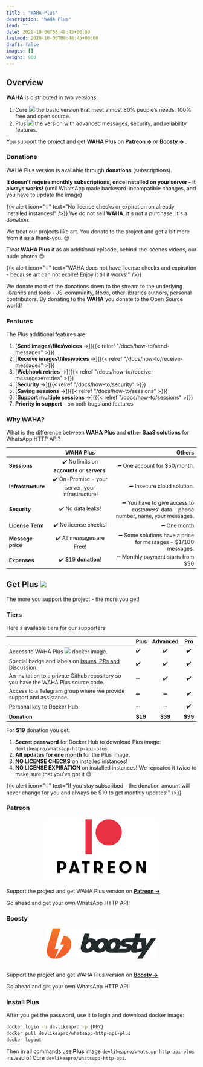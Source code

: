 ```yaml
---
title : "WAHA Plus"
description: "WAHA Plus"
lead: ""
date: 2020-10-06T08:48:45+00:00
lastmod: 2020-10-06T08:48:45+00:00
draft: false
images: []
weight: 900
---
```


## Overview

**WAHA** is distributed in two versions:

1. Core ![](/images/versions/core.png) the basic version that meet almost 80% people’s needs. 100% free and open source.
2. Plus ![](/images/versions/plus.png) the version with advanced messages, security, and reliability features.

 You support the project and get **WAHA Plus** on
 <a href="https://patreon.com/wa_http_api" target="_blank">
   <b>
     Patreon ->
   </b>
 </a>
 or
 <a href="https://boosty.to/wa-http-api" target="_blank">
     <b>
         Boosty ->
     </b>
 </a>
.

### Donations

WAHA Plus version is available through **donations** (subscriptions).

**It doesn't require monthly subscriptions, once installed on your server - it always works!**
(until WhatsApp made backward-incompatible changes, and you have to update the image)

{{< alert icon="💡" text="No licence checks or expiration on already installed instances!" />}}
We do not sell **WAHA**, it's not a purchase. It's a donation.

We treat our projects like art. You donate to the project and get a bit more from it as a thank-you. 😊

Treat **WAHA Plus** it as an additional episode, behind-the-scenes videos, our nude photos 😊

{{< alert icon="💡" text="WAHA does not have license checks and expiration - because art can not expire! Enjoy it till it works!" />}}

We donate most of the donations down to the stream to the underlying libraries and tools - JS-community, Node, other libraries authors, personal contributors.
By donating to the **WAHA** you donate to the Open Source world!

### Features

The Plus additional features are:

1. [**Send images\files\voices** →]({{< relref "/docs/how-to/send-messages" >}})
2. [**Receive images\files\voices** →]({{< relref "/docs/how-to/receive-messages" >}})
3. [**Webhook retries** →]({{< relref "/docs/how-to/receive-messages#retries" >}})
4. [**Security** →]({{< relref "/docs/how-to/security" >}})
5. [**Saving sessions** →]({{< relref "/docs/how-to/sessions" >}})
6. [**Support multiple sessions** →]({{< relref "/docs/how-to/sessions" >}})
7. **Priority in support** - on both bugs and features

### Why WAHA?

What is the difference between **WAHA Plus** and **other SaaS solutions** for WhatsApp HTTP API?

|                    |                     WAHA Plus                     |                                                                            Others |
|--------------------|:-------------------------------------------------:|----------------------------------------------------------------------------------:|
| **Sessions**       |   ✔️ No limits on **accounts** or **servers**!    |                                                      ➖ One account for $50/month. |
| **Infrastructure** | ✔️ On-Premise - your server, your infrastructure! |                                                        ➖ Insecure cloud solution. |
| **Security**       |                 ✔️ No data leaks!                 | ➖ You have to give access to customers' data - phone number, name, your messages. |
| **License Term**               |               ✔️ No license checks!               |                                                                       ➖ One month |
| **Message price**  |             ✔️ All messages are Free!             |                     ➖ Some solutions have a price for messages - $1/100 messages. |
| **Expenses**       |               ✔️ $19 **donation**!                |                                                 ➖ Monthly payment starts from $50 |


## Get Plus ![](/images/versions/plus.png)

The more you support the project - the more you get!

### Tiers

Here's available tiers for our supporters:

|                                                                                                             |  Plus   | Advanced |   Pro   |
|-------------------------------------------------------------------------------------------------------------|---------|:--------:|:-------:|
| Access to WAHA Plus  ![](/images/versions/plus.png) docker image.                                           |   ✔️    |    ✔️    |   ✔️    |
| Special badge and labels on [Issues, PRs and Discussion](https://github.com/devlikeapro/whatsapp-http-api). |   ✔️    |    ✔️    |   ✔️    |
| An invitation to a private Github repository so you have the WAHA Plus source code.                         |   ➖️    |    ✔️    |   ✔️️   |
| Access to a Telegram group where we provide support and assistance.                                         |   ➖️    |    ➖     |   ✔️    |
| Personal key to Docker Hub.                                                                                 |   ➖️    |    ➖     |   ✔️    |
| **Donation**                                                                                                | **$19** | **$39**  | **$99** |

For **$19** donation you get:
1. **Secret password** for Docker Hub to download Plus image: `devlikeapro/whatsapp-http-api-plus`.
2. **All updates for one month** for the Plus image.
3. **NO LICENSE CHECKS** on installed instances!
4. **NO LICENSE EXPIRATION** on installed instances! We repeated it twice to make sure that you've got it 😊

{{< alert icon="💡" text="If you stay subscribed - the donation amount will never change for you and always be $19 to get monthly updates!" />}}

### Patreon
<p align="center">
  <img src="patreon.png" alt="Patreon" />
</p>

Support the project and get WAHA Plus version on
<a href="https://patreon.com/wa_http_api" target="_blank">
  <b>
    Patreon ->
  </b>
</a>

Go ahead and get your own WhatsApp HTTP API!

### Boosty
<p align="center">
  <img src="boosty.svg" alt="Patreon" />
  <br/>
  <br/>
</p>

Support the project and get WAHA Plus version on
<a href="https://boosty.to/wa-http-api" target="_blank">
<b>
Boosty ->
</b>
</a>

Go ahead and get your own WhatsApp HTTP API!

### Install Plus
After you get the password, use it to login and download docker image:
```bash
docker login -u devlikeapro -p {KEY}
docker pull devlikeapro/whatsapp-http-api-plus
docker logout
```
Then in all commands use **Plus** image `devlikeapro/whatsapp-http-api-plus` instead of Core `devlikeapro/whatsapp-http-api`.

